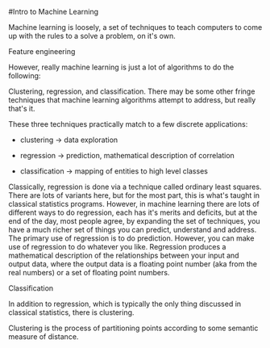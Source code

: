 #Intro to Machine Learning

Machine learning is loosely, a set of techniques to teach computers to come up with the rules to a solve a problem, on it's own.  

Feature engineering 



However, really machine learning is just a lot of algorithms to do the following:

Clustering, regression, and classification.  There may be some other fringe techniques that machine learning algorithms attempt to address, but really that's it.  

These three techniques practically match to a few discrete applications:

* clustering -> data exploration

* regression -> prediction, mathematical description of correlation

* classification -> mapping of entities to high level classes

Classically, regression is done via a technique called ordinary least squares.  There are lots of variants here, but for the most part, this is what's taught in classical statistics programs.  However, in machine learning there are lots of different ways to do regression, each has it's merits and deficits, but at the end of the day, most people agree, by expanding the set of techniques, you have a much richer set of things you can predict, understand and address.  The primary use of regression is to do prediction.  However, you can make use of regression to do whatever you like.  Regression produces a mathematical description of the relationships between your input and output data, where the output data is a floating point number (aka from the real numbers) or a set of floating point numbers.  

Classification 


In addition to regression, which is typically the only thing discussed in classical statistics, there is clustering.  

Clustering is the process of partitioning points according to some semantic measure of distance.  